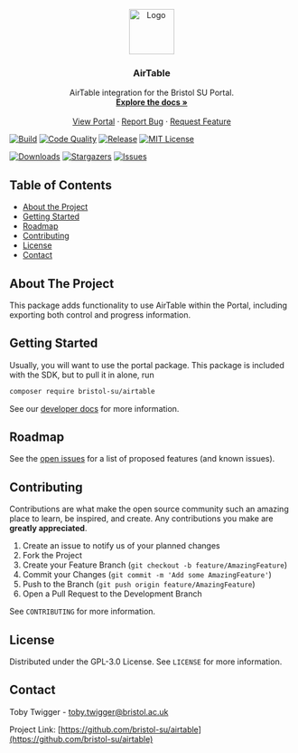 <p align="center">
  <a href="https://github.com/bristol-su">
    <img src="https://s3.eu-west-2.amazonaws.com/bristol-su-static-bucket/committee-portal/su-logo.jpg" alt="Logo" width="80" height="80">
  </a>

  <h3 align="center">AirTable</h3>

  <p align="center">
    AirTable integration for the Bristol SU Portal.
    <br />
    <a href="https://docs.bristolsustaging.co.uk"><strong>Explore the docs »</strong></a>
    <br />
    <br />
    <a href="https://github.com/bristol-su/portal">View Portal</a>
    ·
    <a href="https://github.com/bristol-su/airtable/issues/new?template=bug_report.md">Report Bug</a>
    ·
    <a href="https://github.com/bristol-su/airtable/issues/new?template=feature_request.md">Request Feature</a>
  </p>
</p>

<!-- PROJECT SHIELDS -->
<!--
*** I'm using markdown "reference style" links for readability.
*** Reference links are enclosed in brackets [ ] instead of parentheses ( ).
*** See the bottom of this document for the declaration of the reference variables
*** for contributors-url, forks-url, etc. This is an optional, concise syntax you may use.
*** https://www.markdownguide.org/basic-syntax/#reference-style-links
-->

[![Build][build-status-shield]][build-status-url]
[![Code Quality][code-quality-shield]][code-quality-url]
[![Release][release-shield]][release-url]
[![MIT License][license-shield]][license-url]

[![Downloads][downloads-shield]][downloads-url]
[![Stargazers][stars-shield]][stars-url]
[![Issues][issues-shield]][issues-url]

<!-- TABLE OF CONTENTS -->
## Table of Contents

* [About the Project](#about-the-project)
* [Getting Started](#getting-started)
* [Roadmap](#roadmap)
* [Contributing](#contributing)
* [License](#license)
* [Contact](#contact)


## About The Project

This package adds functionality to use AirTable within the Portal, including exporting both control and progress information.

## Getting Started

Usually, you will want to use the portal package. This package is included with the SDK, but to pull it in alone, run

```sh
composer require bristol-su/airtable
```

See our [developer docs](https://docs.bristolsustaging.co.uk/books/framework-development/chapter/airtable) for more information.

<!-- ROADMAP -->
## Roadmap

See the [open issues](https://github.com/bristol-su/airtable/issues) for a list of proposed features (and known issues).


<!-- CONTRIBUTING -->
## Contributing

Contributions are what make the open source community such an amazing place to learn, be inspired, and create. Any contributions you make are **greatly appreciated**.

1. Create an issue to notify us of your planned changes
2. Fork the Project
3. Create your Feature Branch (`git checkout -b feature/AmazingFeature`)
4. Commit your Changes (`git commit -m 'Add some AmazingFeature'`)
5. Push to the Branch (`git push origin feature/AmazingFeature`)
6. Open a Pull Request to the Development Branch

See `CONTRIBUTING` for more information.

<!-- LICENSE -->
## License

Distributed under the GPL-3.0 License. See `LICENSE` for more information.



<!-- CONTACT -->
## Contact

Toby Twigger - [toby.twigger@bristol.ac.uk](mailto:toby.twigger@bristol.ac.uk)

Project Link: [https://github.com/bristol-su/airtable](https://github.com/bristol-su/airtable)




<!-- MARKDOWN LINKS & IMAGES -->
<!-- https://www.markdownguide.org/basic-syntax/#reference-style-links -->
[release-shield]: https://img.shields.io/packagist/v/bristol-su/airtable?include_prereleases&style=for-the-badge
[release-url]: https://github.com/bristol-su/airtable
[coverage-shield]: https://img.shields.io/scrutinizer/coverage/g/bristol-su/airtable/master?style=for-the-badge
[coverage-url]: https://scrutinizer-ci.com/g/bristol-su/airtable/build-status/masterhttps://github.com/bristol-su/airtable
[build-status-shield]: https://img.shields.io/scrutinizer/build/g/bristol-su/airtable/master?style=for-the-badge
[build-status-url]: https://scrutinizer-ci.com/g/bristol-su/airtable/build-status/master
[downloads-shield]: https://img.shields.io/packagist/dt/bristol-su/airtable?style=for-the-badge
[downloads-url]: https://packagist.org/packages/bristol-su/airtable
[code-quality-shield]: https://img.shields.io/scrutinizer/quality/g/bristol-su/airtable/master?style=for-the-badge
[code-quality-url]: https://scrutinizer-ci.com/g/bristol-su/airtable/?branch=master
[stars-shield]: https://img.shields.io/github/stars/bristol-su/airtable?style=for-the-badge
[stars-url]: https://github.com/bristol-su/airtable/stargazers
[issues-shield]: https://img.shields.io/github/issues/bristol-su/airtable?style=for-the-badge
[issues-url]: https://github.com/bristol-su/airtable/issues
[license-shield]: https://img.shields.io/github/license/bristol-su/airtable?style=for-the-badge
[license-url]: https://github.com/bristol-su/airtable/blob/master/LICENCE.md
